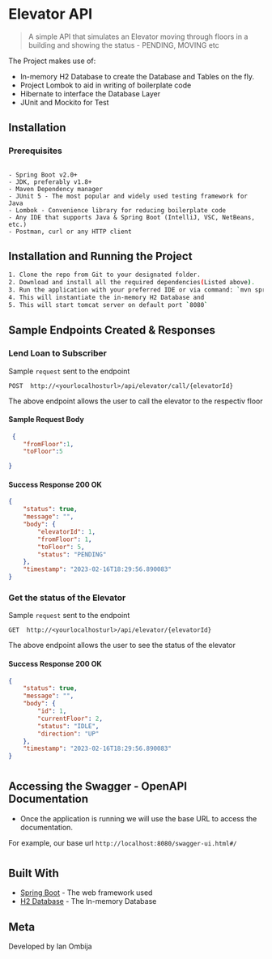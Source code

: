 
# Elevator API
> A simple API that simulates an Elevator moving through floors in a building and showing the status - PENDING, MOVING etc
  

The Project makes use of: 
 - In-memory H2 Database to create the Database and Tables on the fly.
 - Project Lombok to aid in writing of boilerplate code
 - Hibernate to interface the Database Layer
 - JUnit and Mockito for Test


## Installation

### Prerequisites

```

- Spring Boot v2.0+
- JDK, preferably v1.8+
- Maven Dependency manager
- JUnit 5 - The most popular and widely used testing framework for Java
- Lombok - Convenience library for reducing boilerplate code
- Any IDE that supports Java & Spring Boot (IntelliJ, VSC, NetBeans, etc.)
- Postman, curl or any HTTP client

```



## Installation and Running the Project
```sh
1. Clone the repo from Git to your designated folder.
2. Download and install all the required dependencies(Listed above).
3. Run the application with your preferred IDE or via command: `mvn spring-boot:run`
4. This will instantiate the in-memory H2 Database and 
5. This will start tomcat server on default port `8080`

```

## Sample Endpoints Created & Responses

### Lend Loan to Subscriber
Sample `request` sent to the endpoint

```http
POST  http://<yourlocalhosturl>/api/elevator/call/{elevatorId}
```
The above endpoint allows the user to call the elevator to the respectiv floor

#### Sample Request Body
```json
 {
    "fromFloor":1,
    "toFloor":5

}
```

#### Success Response 200 OK
```json
{
    "status": true,
    "message": "",
    "body": {
        "elevatorId": 1,
        "fromFloor": 1,
        "toFloor": 5,
        "status": "PENDING"
    },
    "timestamp": "2023-02-16T18:29:56.890083"
}
```
### Get the status of the Elevator
Sample `request` sent to the endpoint

```http
GET  http://<yourlocalhosturl>/api/elevator/{elevatorId}
```
The above endpoint allows the user to see the status of the elevator

#### Success Response 200 OK
```json
{
    "status": true,
    "message": "",
    "body": {
        "id": 1,
        "currentFloor": 2,
        "status": "IDLE",
        "direction": "UP"
    },
    "timestamp": "2023-02-16T18:29:56.890083"
}
```
#

## Accessing the Swagger - OpenAPI Documentation

- Once the application is running we will use the base URL to access the documentation.

For example, our base url ```http://localhost:8080/swagger-ui.html#/```


#


## Built With

* [Spring Boot](https://spring.io/projects/spring-boot/) - The web framework used
* [H2 Database](https://www.h2database.com/html/main.html) - The In-memory Database


## Meta

Developed by Ian Ombija


